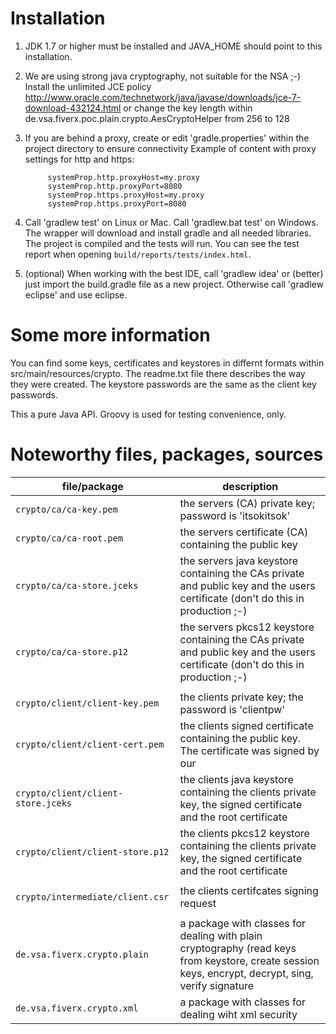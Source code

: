 # Installation

1. JDK 1.7 or higher must be installed and JAVA_HOME should point to this installation.

1. We are using strong java cryptography, not suitable for the NSA ;-)
    Install the unlimited JCE policy http://www.oracle.com/technetwork/java/javase/downloads/jce-7-download-432124.html or change the key length within
    de.vsa.fiverx.poc.plain.crypto.AesCryptoHelper from 256 to 128

1. If you are behind a proxy, create or edit 'gradle.properties' within the project directory to ensure connectivity
   Example of content with proxy settings for http and https:
   ```
        systemProp.http.proxyHost=my.proxy
        systemProp.http.proxyPort=8080
        systemProp.https.proxyHost=my.proxy
        systemProp.https.proxyPort=8080
    ```

1. Call 'gradlew test' on Linux or Mac. Call 'gradlew.bat test' on Windows.
    The wrapper will download and install gradle and all needed libraries. The project is compiled and the tests will run. You can see the test report when opening
    <code>build/reports/tests/index.html</code>.

1. (optional) When working with the best IDE, call 'gradlew idea' or (better) just import the build.gradle file as a new project. Otherwise call 'gradlew eclipse' and use eclipse.


# Some more information

You can find some keys, certificates and keystores in differnt formats within src/main/resources/crypto. The readme.txt file there describes the way they were created.
The keystore passwords are the same as the client key passwords.

This a pure Java API. Groovy is used for testing convenience, only.


# Noteworthy files, packages, sources

| file/package  | description |
| ------------- | ------------- |
| <code>crypto/ca/ca-key.pem</code>                | the servers (CA) private key; password is 'itsokitsok' |
| <code>crypto/ca/ca-root.pem</code>               | the servers certificate (CA) containing the public key |
| <code>crypto/ca/ca-store.jceks</code>            | the servers java keystore containing the CAs private and public key and the users certificate (don't do this in production ;-) |
| <code>crypto/ca/ca-store.p12</code>              | the servers pkcs12 keystore containing the CAs private and public key and the users certificate (don't do this in production ;-) |
| | |
| <code>crypto/client/client-key.pem</code>        | the clients private key; the password is 'clientpw' |
| <code>crypto/client/client-cert.pem</code>       | the clients signed certificate containing the public key. The certificate was signed by our |
| <code>crypto/client/client-store.jceks</code>    | the clients java keystore containing the clients private key, the signed certificate and the root certificate |
| <code>crypto/client/client-store.p12</code>      | the clients pkcs12 keystore containing the clients private key, the signed certificate and the root certificate |
| | |
| <code>crypto/intermediate/client.csr</code>      | the clients certifcates signing request |
| | |
| <code>de.vsa.fiverx.crypto.plain</code>          | a package with classes for dealing with plain cryptography (read keys from keystore, create session keys, encrypt, decrypt, sing, verify signature |
| <code>de.vsa.fiverx.crypto.xml</code>            | a package with classes for dealing wiht xml security |
